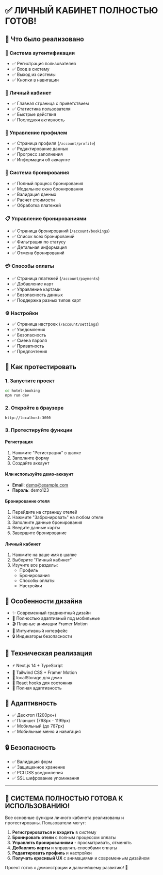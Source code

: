 # ✅ ЛИЧНЫЙ КАБИНЕТ ПОЛНОСТЬЮ ГОТОВ!

## 🎉 Что было реализовано

### 🔐 **Система аутентификации**
- ✅ Регистрация пользователей
- ✅ Вход в систему  
- ✅ Выход из системы
- ✅ Кнопки в навигации

### 👤 **Личный кабинет**
- ✅ Главная страница с приветствием
- ✅ Статистика пользователя
- ✅ Быстрые действия
- ✅ Последняя активность

### 📝 **Управление профилем**
- ✅ Страница профиля (`/account/profile`)
- ✅ Редактирование данных
- ✅ Прогресс заполнения
- ✅ Информация об аккаунте

### 🏨 **Система бронирования**
- ✅ Полный процесс бронирования
- ✅ Модальное окно бронирования
- ✅ Валидация данных
- ✅ Расчет стоимости
- ✅ Обработка платежей

### 📋 **Управление бронированиями**
- ✅ Страница бронирований (`/account/bookings`)
- ✅ Список всех бронирований
- ✅ Фильтрация по статусу
- ✅ Детальная информация
- ✅ Отмена бронирований

### 💳 **Способы оплаты**
- ✅ Страница платежей (`/account/payments`)
- ✅ Добавление карт
- ✅ Управление картами
- ✅ Безопасность данных
- ✅ Поддержка разных типов карт

### ⚙️ **Настройки**
- ✅ Страница настроек (`/account/settings`)
- ✅ Уведомления
- ✅ Безопасность
- ✅ Смена пароля
- ✅ Приватность
- ✅ Предпочтения

## 🚀 **Как протестировать**

### 1. Запустите проект
```bash
cd hotel-booking
npm run dev
```

### 2. Откройте в браузере
```
http://localhost:3000
```

### 3. Протестируйте функции

#### **Регистрация**
1. Нажмите "Регистрация" в шапке
2. Заполните форму
3. Создайте аккаунт

#### **Или используйте демо-аккаунт**
- **Email**: demo@example.com  
- **Пароль**: demo123

#### **Бронирование отеля**
1. Перейдите на страницу отелей
2. Нажмите "Забронировать" на любом отеле
3. Заполните данные бронирования
4. Введите данные карты
5. Завершите бронирование

#### **Личный кабинет**
1. Нажмите на ваше имя в шапке
2. Выберите "Личный кабинет"
3. Изучите все разделы:
   - Профиль
   - Бронирования
   - Способы оплаты
   - Настройки

## 🎨 **Особенности дизайна**
- ✨ Современный градиентный дизайн
- 📱 Полностью адаптивный под мобильные
- 🎬 Плавные анимации Framer Motion
- 🎯 Интуитивный интерфейс
- 🔒 Индикаторы безопасности

## 🔧 **Техническая реализация**
- ⚡ Next.js 14 + TypeScript
- 🎨 Tailwind CSS + Framer Motion
- 🏪 localStorage для демо
- 🔄 React hooks для состояния
- 📱 Полная адаптивность

## 📱 **Адаптивность**
- ✅ Десктоп (1200px+)
- ✅ Планшет (768px - 1199px)  
- ✅ Мобильный (до 767px)
- ✅ Мобильные меню и навигация

## 🔒 **Безопасность**
- ✅ Валидация форм
- ✅ Защищенное хранение
- ✅ PCI DSS уведомления
- ✅ SSL шифрование упоминания

---

## 🎯 **СИСТЕМА ПОЛНОСТЬЮ ГОТОВА К ИСПОЛЬЗОВАНИЮ!**

Все основные функции личного кабинета реализованы и протестированы. Пользователи могут:

1. **Регистрироваться и входить** в систему
2. **Бронировать отели** с полным процессом оплаты  
3. **Управлять бронированиями** - просматривать, отменять
4. **Добавлять карты** и управлять способами оплаты
5. **Редактировать профиль** и настройки
6. **Получать красивый UX** с анимациями и современным дизайном

Проект готов к демонстрации и дальнейшему развитию! 🚀 